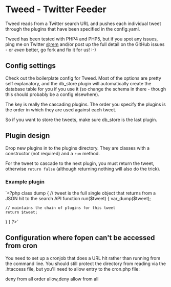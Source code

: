 # Tweed - Twitter Feeder

Tweed reads from a Twitter search URL and pushes each individual tweet through the plugins that have been specified in the config.yaml.

Tweed has been tested with PHP4 and PHP5, but if you spot any issues, ping me on Twitter [@rem](http://twitter.com/rem) and/or post up the full detail on the GitHub issues - or *even* better, go fork and fix it for us! :-)

## Config settings

Check out the boilerplate config for Tweed.  Most of the options are pretty self explanatory, and the db\_store plugin will automatically create the database table for you if you use it (so change the schema in there - though this should probably be a config elsewhere).

The key is really the cascading plugins.  The order you specify the plugins is the order in which they are used against each tweet.

So if you want to store the tweets, make sure db\_store is the last plugin.

## Plugin design

Drop new plugins in to the plugins directory.  They are classes with a constructor (not required) and a `run` method.

For the tweet to cascade to the next plugin, you must return the tweet, otherwise `return false` (although returning nothing will also do the trick).

### Example plugin

`&lt;?php
class dump {
  // tweet is the full single object that returns from a JSON hit to the search API
  function run($tweet) {
    var_dump($tweet);
    
    // maintains the chain of plugins for this tweet
    return $tweet;
  }
}
?&gt;`

## Configuration where fopen can't be accessed from cron

You need to set up a cronjob that does a URL hit rather than running from the command line.  You should still protect the directory from reading via the .htaccess file, but you'll need to allow entry to the cron.php file:

deny from all
<Files cron.php>
order allow,deny
allow from all
</Files>
